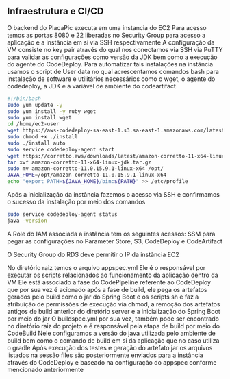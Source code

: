 ## Infraestrutura e CI/CD
O backend do PlacaPic executa em uma instancia do EC2
Para acesso temos as portas 8080 e 22 liberadas no Security Group para acesso a aplicação e a instância em si via SSH respectivamente
A configuração da VM consiste no key pair através do qual nos conectamos via SSH via PuTTY para validar as configurações como versão da JDK bem como a execução do agente do CodeDeploy. Para automatizar tais instalações na instância usamos o script de User data no qual acrescentamos comandos bash para instalação de software e utilitários necessários como o wget, o agente do codedeploy, a JDK e a variável de ambiente do codeartifact
```sh
#!/bin/bash
sudo yum update -y
sudo yum install -y ruby wget
sudo yum install wget
cd /home/ec2-user
wget https://aws-codedeploy-sa-east-1.s3.sa-east-1.amazonaws.com/latest/install
sudo chmod +x ./install
sudo ./install auto
sudo service codedeploy-agent start
wget https://corretto.aws/downloads/latest/amazon-corretto-11-x64-linux-jdk.tar.gz
tar xvf amazon-corretto-11-x64-linux-jdk.tar.gz
sudo mv amazon-corretto-11.0.15.9.1-linux-x64 /opt/
JAVA_HOME=/opt/amazon-corretto-11.0.15.9.1-linux-x64
echo "export PATH=${JAVA_HOME}/bin:${PATH}" >> /etc/profile
```
Após a inicialização da instância fazemos o acesso via SSH e confirmamos o sucesso da instalação por meio dos comandos
```sh
sudo service codedeploy-agent status
java -version
```
A Role do IAM associada a instância tem os seguintes acessos: SSM para pegar as configurações no Parameter Store, S3, CodeDeploy e CodeArtifact

O Security Group do RDS deve permitir o IP da instância EC2

No diretório raiz temos o arquivo appspec.yml
Ele é o responsável por executar os scripts relacionados ao funcionamento da aplicação dentro da VM
Ele está associado a fase do CodePipeline referente ao CodeDeploy que por sua vez é acionado após a fase de build, ele pega os artefatos gerados pelo build como o jar do Spring Boot e os scripts sh e faz a atribuição de permissões de execução via chmod, a remoção dos artefatos antigos de build anterior do diretório server e a inicialização do Spring Boot por meio do jar
O buildspec.yml por sua vez, também pode ser encontrado no diretório raiz do projeto e é responsável pela etapa de build por meio do CodeBuild
Nele configuramos a versão do java utilizada pelo ambiente de build bem como o comando de build em si da aplicação que no caso utiliza o gradle
Após execução dos testes e geração do artefato jar os arquivos listados na sessão files são posteriormente enviados para a instância através do CodeDeploy e baseado na configuração do appspec conforme mencionado anteriormente
